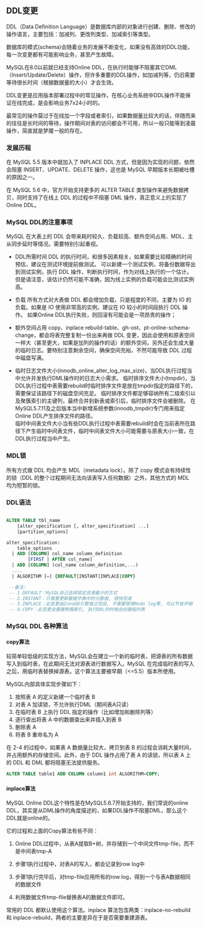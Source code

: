 ## DDL变更

DDL（Data Definition Language）是数据库内部的对象进行创建、删除、修改的操作语言，主要包括：加减列、更改列类型、加减索引等类型。

数据库的模式(schema)会随着业务的发展不断变化，如果没有高效的DDL功能，每一次变更都有可能影响业务，甚至产生故障。

MySQL在8.0以前就已经支持Online DDL，在执行时能够不阻塞其它DML（Insert/Update/Delete）操作，但许多重要的DDL操作，如加减列等，仍旧需要等待很长时间（根据数据量的大小）才会生效。

DDL变更是应用版本部署过程中的常见操作，在核心业务系统中DDL操作不能保证在线完成，是会影响业务7x24小时的。

最常见的操作莫过于在线加一个字段或者索引，如果数据量比较大的话，伴随而来的往往是长时间的等待，操作期间对表的访问都会不可用，所以一般只能等到凌晨操作，简直就是梦魇一般的存在。


### 发展历程

在 MySQL 5.5 版本中就加入了 INPLACE DDL 方式，但是因为实现的问题，依然会阻塞 INSERT、UPDATE、DELETE 操作，这也是 MySQL 早期版本长期被吐槽的原因之一。

在 MySQL 5.6 中，官方开始支持更多的 ALTER TABLE 类型操作来避免数据拷贝，同时支持了在线上 DDL 的过程中不阻塞 DML 操作，真正意义上的实现了 Online DDL。




### MySQL DDL的注意事项


MySQL 在大表上的 DDL 会带来耗时较久、负载较高、额外空间占用、MDL、主从同步延时等情况。需要特别引起重视。

- DDL所需时间
DDL 的执行时间，和很多因素相关，如果需要比较精确的时间预估，建议在测试环境提前做测试。
可以新建一个测试实例，将备份数据导出到测试实例，执行 DDL 操作，判断执行时间，作为对线上执行的一个估计。但是请注意，该估计仍然可能不准确，因为线上实例的负载可能会比测试实例高。

- 负载
所有方式对大表做 DDL 都会增加负载，只是程度的不同，主要为 IO 的负载。如果是 IO 使用非常高的实例，建议在 IO 较小的时间段执行 DDL 操作。
如果Online DDL执行失败，则回滚有可能会是一项昂贵的操作；

- 额外空间占用
copy、inplace rebuild-table、gh-ost、pt-online-schema-change，都会将表完整复制一份出来再做 DDL 变更，因此会使用和原表空间一样大（甚至更大，如果是加列的操作的话）的额外空间，另外还会生成大量的临时日志。要特别注意剩余空间，确保空间充裕，不然可能导致 DDL 过程中磁盘写满。

- 临时日志文件大小(innodb_online_alter_log_max_size)，当DDL执行过程当中允许并发执行DML操作时的日志大小需求。
临时排序文件大小(tmpdir)，当DDL执行过程中表需要rebuild时临时排序文件是放在tmpdir指定的路径下的，需要保证该路径下的磁盘空间充足。
临时排序文件都足够容纳所有二级索引以及聚簇索引的主键列，最终合并到新表或索引后，临时排序文件会被删除。
在MySQL5.7.11及之后版本当中新增系统参数(innodb_tmpdir)专门用来指定Online DDL产生排序文件的路径。         
临时中间表文件大小当有些DDL执行过程中表需要rebuild时会在当前表所在路径下产生临时中间表文件，临时中间表文件大小可能需要与原表大小一致，在DDL执行过程当中产生。



### MDL锁

所有方式做 DDL 均会产生 MDL（metadata lock）。除了 copy 模式会有持续性的锁（DDL 的整个过程期间无法向该表写入任何数据）之外，其他方式的 MDL 均为短暂的锁。


### DDL语法
```SQL

ALTER TABLE tbl_name
    [alter_specification [, alter_specification] ...]
    [partition_options]

alter_specification:
    table_options
  | ADD [COLUMN] col_name column_definition
        [FIRST | AFTER col_name]
  | ADD [COLUMN] (col_name column_definition,...)
  ....
  | ALGORITHM [=] {DEFAULT|INSTANT|INPLACE|COPY}

 --备注:
 -- 1.DEFAULT：MySQL自己选择锁定资源最少的方式
 -- 2.INSTANT：只需要更新数据字典中的元数据, 很快完成
 -- 3.INPLACE：此变更由InnoDB引擎独立完成, 不需要使用Redo log等, 可以节省开销
 -- 4.COPY：此变更会重建聚簇索引, 执行DDL的时候会创建临时表
```



### MySQL DDL 各种算法



#### copy算法

较简单较低级的实现方法，MySQL会在建立一个新的临时表，把源表的所有数据写入到临时表，在此期间无法对源表进行数据写入。MySQL 在完成临时表的写入之后，用临时表替换掉源表。这个算法主要被早期（<=5.5）版本所使用。

MySQL内部具体实现步骤如下：

1. 按照表 A 的定义新建一个临时表 B
2. 对表 A 加读锁，不允许执行DML（期间表A只读）
3. 在临时表 B 上执行 DDL 指定的操作（比如增加和删除列等）
4. 逐行查出将表 A 中的数据查出来并插入到表 B
5. 删除表 A
5. 将表 B 重命名为 A

在 2-4 的过程中，如果表 A 数据量比较大，拷贝到表 B 的过程会消耗大量时间，并占用额外的存储空间。此外，由于 DDL 操作占用了表 A 的读锁，所以表 A 上的 DDL 和 DML 都将阻塞无法提供服务。

```SQL
ALTER TABLE table1 ADD COLUMN column1 int ALGORITHM=COPY;
```


#### inplace算法

MySQL Online DDL这个特性是在MySQL5.6.7开始支持的，我们常说的online DDL，其实是从DML操作的角度描述的，如果DDL操作不阻塞DML，那么这个DDL就是online的。

它的过程和上面的Copy算法有些不同：


1. Online DDL过程中，从表A提取B+树，并存储到一个中间文件tmp-file，而不是中间表tmp-A

2. 步骤1执行过程中，对表A的写入，都会记录到row log中

3. 步骤1执行完毕后，对tmp-file应用所有的row log，得到一个与表A数据相同的数据文件

4. 利用数据文件tmp-file替换表A的数据文件即可。


常用的 DDL 都默认使用这个算法。inplace 算法包含两类：inplace-no-rebuild 和 inplace-rebuild，两者的主要差异在于是否需要重建源表。
